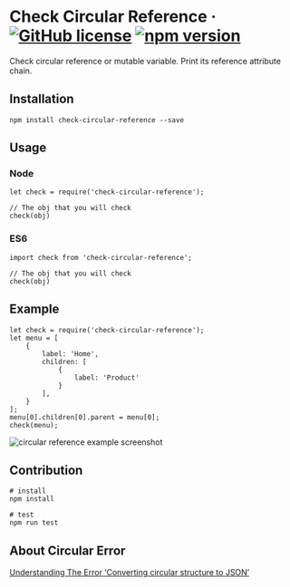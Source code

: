# Check Circular Reference &middot; [![GitHub license](https://img.shields.io/badge/license-MIT-blue.svg)](https://github.com/ShawnYou1/check-circular-reference/blob/master/LICENSE) [![npm version](https://img.shields.io/npm/v/react.svg?style=flat)](https://www.npmjs.com/package/check-circular-reference)
Check circular reference or mutable variable. Print its reference attribute chain.


## Installation
```
npm install check-circular-reference --save
```

## Usage
### Node
```
let check = require('check-circular-reference');

// The obj that you will check
check(obj)
```
### ES6
```
import check from 'check-circular-reference';

// The obj that you will check
check(obj)
```

## Example
```
let check = require('check-circular-reference');
let menu = [
    {
        label: 'Home',
        children: [
            {
                label: 'Product'
            }
        ],
    }
];
menu[0].children[0].parent = menu[0];
check(menu);
```
![circular reference example screenshot](https://youshaohua.com/assets/img/others/github-check-circular-reference-example.png)

## Contribution
```
# install
npm install

# test
npm run test
```

## About Circular Error
[Understanding The Error ‘Converting circular structure to JSON’](https://youshaohua.com/post/understanding-the-error-converting-circular-structure-to-json)
